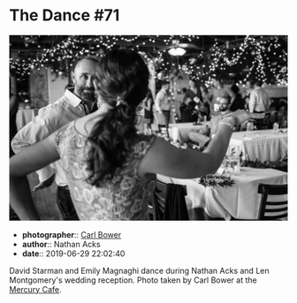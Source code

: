 # The Dance \#71

![David Starman and Emily Magnaghi dance](assets/2019-06-29-set-4-the-dance-71.webp)

* **photographer**:: [Carl Bower](https://carlbowerphotos.com)
* **author**:: Nathan Acks
* **date**:: 2019-06-29 22:02:40

David Starman and Emily Magnaghi dance during Nathan Acks and Len Montgomery's wedding reception. Photo taken by Carl Bower at the [Mercury Cafe](http://mercurycafe.com).
